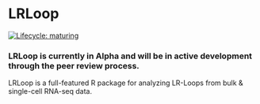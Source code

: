# LRLoop
 [![Lifecycle: maturing](https://img.shields.io/badge/lifecycle-maturing-blue.svg)](https://www.tidyverse.org/lifecycle/#maturing)


### LRLoop is currently in Alpha and will be in active development through the peer review process.

LRLoop is a full-featured R package for analyzing LR-Loops from bulk & single-cell RNA-seq data.






